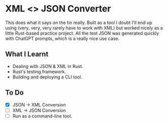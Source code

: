 # XML <> JSON Converter

This does what it says on the tin really. Built as a tool I doubt I'll end up using (very, very, very rarely have to work with XML) but worked nicely as a little Rust-based practice project. All the test JSON was generated quickly with ChatGPT prompts, which is a really nice use case.

## What I Learnt

- Dealing with JSON & XML in Rust.
- Rust's testing framework.
- Building and deploying a CLI tool.

## To Do

- [x] JSON -> XML Conversion
- [ ] XML -> JSON Conversion
- [ ] Run as a command-line tool.
